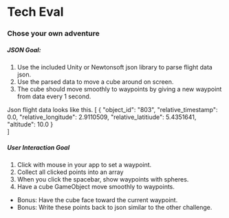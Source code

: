 # Tech Eval
### Chose your own adventure
##### JSON Goal: 
1. Use the included Unity or Newtonsoft json library to parse flight data json.
2. Use the parsed data to move a cube around on screen.
3. The cube should move smoothly to waypoints by giving a new waypoint from data every 1 second.

Json flight data looks like this.
[
  {
    "object_id": "803",
    "relative_timestamp": 0.0,
    "relative_longitude": 2.9110509,
    "relative_latitiude": 5.4351641,
    "altitude": 10.0
  }  
]


##### User Interaction Goal
1. Click with mouse in your app to set a waypoint.
2. Collect all clicked points into an array
3. When you click the spacebar, show waypoints with spheres.
4. Have a cube GameObject move smoothly to waypoints.
* Bonus: Have the cube face toward the current waypoint.
* Bonus: Write these points back to json similar to the other challenge.
